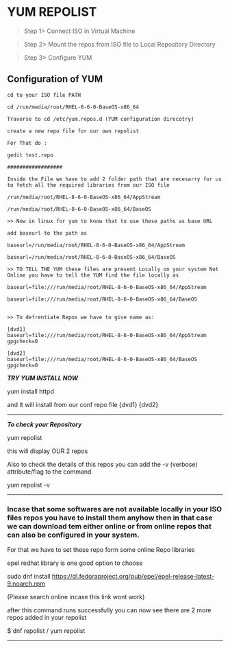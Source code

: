 # YUM REPOLIST 

> Step 1> Connect ISO in Virtual Machine

> Step 2> Mount the repos from  ISO file to Local Repository Directory

> Step 3> Configure YUM

## Configuration of YUM

    cd to your ISO file PATH

    cd /run/media/root/RHEL-8-6-0-BaseOS-x86_64

    Traverse to cd /etc/yum.repos.d (YUM configuration direcotry)

    create a new repo file for our own repolist

    For That do :

    gedit test.repo

    ##################

    Inside the File we have to add 2 folder path that are necesarry for us to fetch all the required libraries from our ISO file 

    /run/media/root/RHEL-8-6-0-BaseOS-x86_64/AppStream

    /run/media/root/RHEL-8-6-0-BaseOS-x86_64/BaseOS

    >> Now in linux for yum to know that to use these paths as base URL 

    add baseurl to the path as 

    baseurl=/run/media/root/RHEL-8-6-0-BaseOS-x86_64/AppStream

    baseurl=/run/media/root/RHEL-8-6-0-BaseOS-x86_64/BaseOS

    >> TO TELL THE YUM these files are present Locally on your system Not Online you have to tell the YUM find the file locally as 

    baseurl=file:///run/media/root/RHEL-8-6-0-BaseOS-x86_64/AppStream

    baseurl=file:///run/media/root/RHEL-8-6-0-BaseOS-x86_64/BaseOS


    >> To defrentiate Repos we have to give name as:

    [dvd1]
    baseurl=file:///run/media/root/RHEL-8-6-0-BaseOS-x86_64/AppStream
    gpgcheck=0

    [dvd2]
    baseurl=file:///run/media/root/RHEL-8-6-0-BaseOS-x86_64/BaseOS
    gpgcheck=0


***TRY YUM INSTALL NOW***

yum install httpd

and It will install from our conf repo file {dvd1} {dvd2}


-----

***To check your Repository***

yum repolist 

this will display OUR 2 repos

Also to check the details of this repos you can add the -v (verbose) attribute/flag to the command

yum repolist -v

----

### Incase that some softwares are not available locally in your ISO files repos you have to install them anyhow then in that case we can download tem either online or from online repos that can also be configured in your system.

For that we have to set these repo form some online Repo libraries 

epel redhat library is one good option to choose 

sudo dnf install https://dl.fedoraproject.org/pub/epel/epel-release-latest-9.noarch.rpm

(Please search online incase this link wont work)

after this command runs successfully you can now see there are 2 more repos added in your repolist 

$ dnf repolist / yum repolist

---




